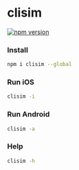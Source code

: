 # clisim
[![npm version](https://badge.fury.io/js/clisim.svg)](https://badge.fury.io/js/clisim)

### Install
```sh
npm i clisim --global
```

### Run iOS
```sh
clisim -i
```

### Run Android
```sh
clisim -a
```

### Help
```sh
clisim -h
```
